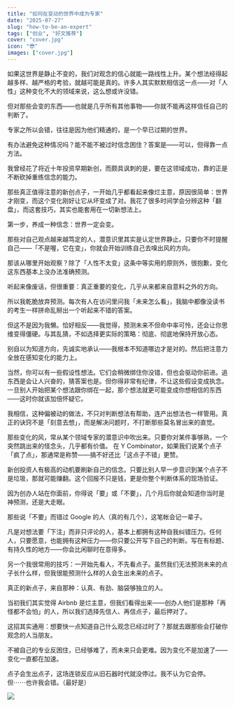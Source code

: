```yaml
---
title: "如何在变动的世界中成为专家"
date: "2025-07-27"
slug: "how-to-be-an-expert"
tags: ["创业", "好文推荐"]
cover: "cover.jpg"
icon: "😎"
images: ["cover.jpg"]
---
```

如果这世界是静止不变的，我们对观念的信心就能一路线性上升。某个想法经得起越多样、越严格的考验，就越可能是真的。许多人其实默默相信这一点——对「人性」这种变化不大的领域来说，这么想或许没错。



但对那些会变的东西——也就是几乎所有其他事物——你就不能再这样信任自己的判断了。



专家之所以会错，往往是因为他们精通的，是一个早已过期的世界。



有办法避免这种情况吗？能不能不被过时信念困住？答案是——可以，但得靠一点方法。



我曾经花了将近十年投资早期新创，而颇具讽刺的是，要在这领域成功，靠的正是不断砍掉重练信念的能力。



那些真正值得注意的新创点子，一开始几乎都看起来像烂主意，原因很简单：世界才刚变，而这个变化刚好让它从坏变成了对。我花了很多时间学会分辨这种「翻盘」，而这套技巧，其实也能套用在一切新想法上。



第一步，养成一种信念：世界一定会变。



那些对自己观点越来越笃定的人，潜意识里其实是认定世界静止。只要你不时提醒自己——「不是喔，它在变」，你就会开始训练自己去嗅出风的方向。



那该从哪里开始观察？除了「人性不太变」这条中等实用的原则外，很抱歉，变化这东西基本上没办法准确预测。



听起来像废话，但很重要：真正重要的变化，几乎从来都来自意料之外的方向。



所以我乾脆放弃预测。每次有人在访问里问我「未来怎么看」，我脑中都像没读书的考生一样拼命乱掰出一个听起来不错的答案。



但这不是因为我懒。恰好相反——我觉得，预测未来不但命中率可怜，还会让你思维变得僵硬。与其乱猜，不如选择更实际的策略：彻底、彻底地保持开放心态。



别自以为知道方向，先诚实地承认——我根本不知道哪边才是对的。然后把注意力全放在感知变化的能力上。



当然，你可以有一些假设性想法。它们会稍微绑住你没错，但也会驱动你前进。追东西是会让人兴奋的，猜答案也是。但你得非常有纪律，不让这些假设变成执念。
一旦别人开始把某个想法跟你绑在一起，那个想法就更可能变成你想相信的东西——这时你就该加倍怀疑它。



我相信，这种偏被动的做法，不只对判断想法有帮助，连产出想法也一样管用。真正的诀窍不是「刻意去想」，而是解决问题时，不打断那些莫名冒出来的直觉。



那些变化的风，常从某个领域专家的潜意识中吹出来。只要你对某件事够熟，一个突然跳出来的怪念头，几乎都有价值。
在 Y Combinator，如果我们说某个点子「疯了点」，那通常是称赞——搞不好还比「这点子不错」更赞。



新创投资人有极高的动机要刷新自己的信念。只要比别人早一步意识到某个点子不是垃圾，那就可能赚翻。这个回报不只是钱，更是你整个判断体系的现场验证。



因为创办人站在你面前，你得说「要」或「不要」，几个月后你就会知道你当时是神预测，还是大走眼。



那些说「不要」而错过 Google 的人（真的有几个），这笔帐会记一辈子。



凡是对想法要「下注」而非只评论的人，基本上都拥有这种自我纠错压力。任何人，只要愿意，也能拥有这种压力——你只要公开写下自己的判断。写在有标题、有持久性的地方——你会比闲聊时在意得多。



另一个我很常用的技巧：一开始先看人，不先看点子。虽然我们无法预测未来的点子长什么样，但我很能预测什么样的人会生出未来的点子。



真正的新点子，来自那种：认真、有劲、脑袋够独立的人。



当初我们其实觉得 Airbnb 是烂主意，但我们看得出来——创办人他们是那种「再怪都不会怕」的人，所以我们选择先信人、再信点子，最后押对了。



这招其实通用：想要快一点知道自己什么观念已经过时了？那就去跟那些会打破你观念的人当朋友。



不被自己的专业反困住，已经够难了，而未来只会更难。因为变化不是加速了——变化一直都在加速。



点子会生出点子，这场连锁反应从旧石器时代就没停过。我不认为它会停。
但⋯⋯也许我会错。（最好是）




![](https://prod-files-secure.s3.us-west-2.amazonaws.com/112d0858-5090-4d34-a606-b75eb8d65fd2/46476355-9cf3-4e99-9b7a-3531bc426380/1000202064.png?X-Amz-Algorithm=AWS4-HMAC-SHA256&X-Amz-Content-Sha256=UNSIGNED-PAYLOAD&X-Amz-Credential=ASIAZI2LB466Y77QR2YJ%2F20250824%2Fus-west-2%2Fs3%2Faws4_request&X-Amz-Date=20250824T231212Z&X-Amz-Expires=3600&X-Amz-Security-Token=IQoJb3JpZ2luX2VjEPf%2F%2F%2F%2F%2F%2F%2F%2F%2F%2FwEaCXVzLXdlc3QtMiJGMEQCIB6bWwp0KgbMh0VSuIp1HEK9hwuOzs7lXWM%2Fs9jhlVn4AiAhE3GKPiioyP%2FR4vEROtmjp8xbsFES4%2Fi8y4RkFxq9Vyr%2FAwhQEAAaDDYzNzQyMzE4MzgwNSIMeQa9Sv6ct%2B3ACeh7KtwDPF7QFnunvSGGiGfBShfa5bAbs4MbQhz%2FOqdqRIxcgtqqZ7subQdoQzFsx7MysPK9A84HBj5DhrlCPkiv%2F24KJQrJHns0yWeSBovQlbFW6zhKmg2ZQ5JmON8WhuKnqhoxn%2B34Z3RdCsw6w4Hz8XoYHu%2FkE3FmHRg0WCl6Ch3sAhL03esv5e2Gu%2Bj%2FUqvBUXej%2BPTwTaHtr5dJ2xOZrEjhYoH3NT5fccm1nbxHWWKFBi2uV8kxpsvZEiq5ILCNB7Cpj%2Fb4Txn0%2F%2B0yUl9842W0gEAldZXxkFM05sFpuSzn%2BQXTaA%2FV4pbKLkHzH6%2FxcZ3tRBMEwe6xDcmq%2Fiz%2FSNISkLcQAHXWLnqB%2FZr8xloG7MjinW7Aas2Mf2DpO7DIH3H7XnJ9Vi3HUy0RIKCs0OySxD6Dc1G3CtOxbQcWItLQSsyVRX74eKB%2FX%2BRBTF1Ye2ngJuNT8HKG7MZCWXmBR8mroLLHimbrhaReJ9HxCJP%2BsD6FEdji0Pwq88NhEo%2BvVIaMgqQxRdIucl7YLqeR9k3fAGjiIzp8cRbQLoq0vcLMVQF0n5R9eUQRaJewJftw%2FfmSr%2FwFZdyp6lqKNlCGUQQac8i1IpzKEyxUk79KdDJIDATISm5jbbIR6FiqAhQwpaGuxQY6pgHo6O3ZUMIGfVfkGTuyZeupFheYYWLaTFFpEkd4oCHVqLKzDpcPk8kIzB4mgZCvd21FKVfVXAYUNJ9f8CiP1rfPxlQgNoZv4PHtLhybEj0nHevp5qK1GUNfYT8LaBf9ImIC7a9c1%2FJyQbkE9VRxQi2YKUUZB5LJM0VaDCqS8mGyGQE%2F%2BaFI3PfqnoNQOFhxPmSiFHNu3eILWgVQ1xN0AtmPuWxqZbrC&X-Amz-Signature=e7373bebda756059ec3b208b8f73d0c737a6086c0dfb239be96fdb95953ab466&X-Amz-SignedHeaders=host&x-amz-checksum-mode=ENABLED&x-id=GetObject)

